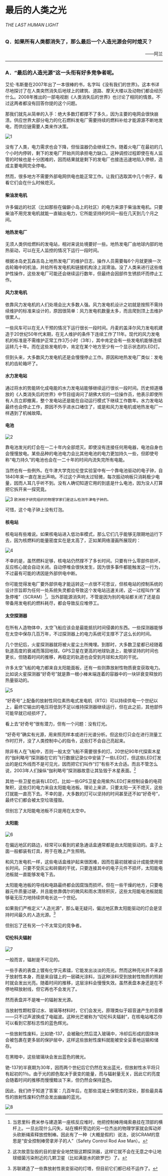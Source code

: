 # 最后的人类之光
###### THE LAST HUMAN LIGHT
### Q．如果所有人类都消失了，那么最后一个人造光源会何时熄灭？
<p align="right">——阿兰</p>

***
### A．“最后的人造光源”这一头衔有好多竞争者呢。
艾伦·韦斯曼在2007年出了一本很棒的书，名字叫《没有我们的世界》。这本书详尽地探讨了在人类突然消失后地球上的建筑、道路、摩天大楼以及动物们都会经历什么。2008年推出的一部电视剧《人类消失后的世界》也讨论了相同的情景。不过这两者都没有回答你提的这个问题。

那我们就先从简单的入手：绝大多数灯都撑不了多久，因为主要的电网会很快崩溃。供应世界大部分电力的化石燃料发电厂需要持续的燃料补给才能源源不断地发电，而供应链需要人类来作决策。

![1](./imgs/LL-1.png)

没有了人类，电力需求也会下降，但恒温器仍会继续工作。随着火电厂在最初的几个小时内停转，剩下的发电厂开始共同承担电力缺口。这种调控过程即使在有人监管的时候也是十分困难的，因而结果就是剩下的发电厂也接连迅速地陷入停顿，造成主要电网完全停电。

然而，很多地方不需要外部电网供电也能正常工作。让我们选取其中几个例子，看看它们会在什么时候熄灭。

#### 柴油发电机
许多偏远的社区（比如那些在偏僻小岛上的社区）的电力来源于柴油发电机。只要柴油不用完发电机就能一直输出电力，它所能坚持的时间一般在几天到几个月之间。

#### 地热发电厂
无须人类供给燃料的发电站，相对来说处境要好一些。地热发电厂由地球内部的地热驱动，可以在无人监控的情况下运行一段时间。

根据冰岛史瓦森吉岛上地热发电厂的维护日志，操作人员需要每6个月就更换一次齿轮箱中的机油，并给所有发电机和链接机构涂上润滑油。没了人类来进行这些维护性操作，这些发电厂可能还会继续运行数年，但最终会因部件生锈损坏而停止工作。

#### 风力发电机
依靠风力发电机的人们处境会比大多数人强。风力发电机设计之初就是按照不需持续维护的标准来设计的，原因很简单：风力发电机数量太多，而且爬到顶上去维护很累人。

一些风车可以在无人干预的情况下运行很长一段时间。丹麦的盖泽尔风力发电机建造于20世纪50年代末期，在无人维护的条件下连续工作了11年。现代的风力发电机的标准是不需维护正常工作3万小时（3年），其中肯定会有一些发电机能够连续运转几十年。而在这些发电机中，肯定在某个地方至少有一个显示状态的LED灯。

但到头来，大多数风力发电机还是会慢慢停止工作。原因和地热发电厂类似：发电机的齿轮箱坏了。

#### 水力发电站
通过将水的势能转化成电能的水力发电站能够继续运行很长一段时间。历史频道播放的《人类消失后的世界》中节目组询问了胡佛大坝的一位操作员，他表示即使所有人员立即撤离，整个发电站还是能在自动运行模式下继续工作数年。水力发电站最终也会停止工作，原因不外乎进水口堵住了，或是和风力发电机或地热发电厂一样遇到了机械故障。

#### 电池
![2](./imgs/LL-2.png)

靠电池发光的灯会在一二十年内全部熄灭。即使没有连接任何用电器，电池自身也会慢慢放电。某些品种的电池电力会比其他电池的电力更加持久一些，但即使号称“电力持久”的电池也会在一二十年的时间内流失完所有电能。

当然也有一些例外。在牛津大学克拉伦登实验室中有一个靠电池驱动的电子钟，自1840年来一直在发出声响。不过这个声响太过轻微，每次振动响板只消耗极少电量，因而人耳几乎听不到。没有人确切知道它用的到底是什么电池，因为没人打算把它拆开来一探究竟。

![3](./imgs/LL-3.png)
`欧洲核子研究组织的物理学家们是这么检测牛津电子钟的。`

可惜，这个电子钟上没有灯泡。

#### 核电站
核电站有些难说。如果核电站进入低功率模式，那么它们几乎能够无限期地运行下去，因为核燃料的能量密度实在是太高了，正如某网络漫画所展现的：

![4](./imgs/LL-4.png)

不幸的是，虽然燃料足够，核电站仍然撑不了多长时间。只要有什么零部件损坏，反应核心就会自动关闭。自动停堆会很快发生，因为很多事件都能触发这一行为，不过最有可能的诱因是外部供电中断。

你可能觉得发电厂要外部供电才能运转这一点很不可思议，但核电站的控制系统的设计宗旨即为任何一处系统失灵都会导致这个发电站迅速关闭，这一过程叫作“紧急停堆”（SCRAM）[^1]。当外部能源消失时，不管是因为别的电站都关闭了还是自带备用发电机的燃料耗尽，都会导致反应堆停工。

#### 太空探测器
在所有人造物体中，太空飞船应该会是最能抵抗时间侵袭的东西。一些探测器能够在太空中保存几百万年，不过探测器上的电力系统可支撑不了这么长的时间。

几个世纪后，火星探测器就将被火星尘土所掩埋。到那时，大多数卫星都已经随着轨道高度的衰减而落回地球。GPS卫星在更高的地球轨道上，能够坚持的时间也更长，但随着时间的推移，再稳定的轨道也会受到月球和太阳的干扰。

许多太空飞船的电力都来自太阳能面板，还有一些则靠放射性物质衰变获取电力。比如说火星探测器“好奇号”就是靠一根小棒末端连着的容器中的一块钚衰变释放的热量驱动的。

![5](./imgs/LL-5.png)

“好奇号”上配备的放射性同位素热电式发电机（RTG）可以持续供电一个世纪以上，最终它输出的电压将低到不足以维持探测器继续运行，但在此之前，其他部件可能早就已经损坏了。

看上去“好奇号”很有潜力，但有一个问题：没有灯光。

“好奇号”确实有光源，用来照亮样本或进行光谱分析。但这些灯只会在进行测量工作时打开，没了人类控制中心的指令，这些灯不会自己亮起来。

除非有人在飞船中，否则一般太空飞船不需要很多的灯。20世纪90年代探索木星的“伽利略号”探测器在它的飞行数据记录仪中安装了一些LED灯，但这些LED灯发出的是红外线而不是可见光，因而把它们叫作“灯”有些不太合适。而且不管怎么说，2003年人们操纵“伽利略号”探测器故意让其坠毁于木星表面。[^2]

其他一些卫星也装有LED灯。比如一些GPS卫星会用紫外LED灯来控制设备的电荷聚积，这些灯的电力来自太阳能电池板。理论上来讲，只要太阳一天不熄灭，这些灯就能一直亮下去。不幸的是，大多数的灯可以坚持的时间甚至还不如“好奇号”，最终它们都会被太空垃圾撞毁。

但别忘了太阳能电池板不只是用在太空中。

#### 太阳能
![6](./imgs/LL-6.png)

在偏远地区的路边，经常可以看到的紧急通话盒通常都是由太阳能驱动的。盒子上面一般都装有灯具，用于在晚上产生照明。

和风力发电机一样，这些电话盒维护起来很困难，因而在最初就被设计成能使用很长时间。只要不受灰尘和碎屑的干扰，只要连接其中的电子元件不损坏，太阳能电池板就一直能够发电下去。

太阳能电池板的导线和电路最终都会因腐蚀而损坏。但在一些干燥的地方，只要电器元件质量过硬，并且能依靠偶尔的微风和雨水清除积灰，这些太阳能电池板就能够毫无压力地持续供电长达一个世纪。

如果我们严格定义“人造光源”，那么毫无疑问，偏远地区靠太阳能驱动的灯会是坚持时间最久的人造光源。[^3]

但别忘了还有另一个不太常见的竞争者。

#### 切伦科夫辐射
![7](./imgs/LL-7.png)

一般而言，辐射是不可见的。

一些手表的表盘上镀有化学元素镭，它能发出淡淡的亮光。然而这种亮光并不来源于放射性本身，而是来自镭上的一层磷光涂料，当这种涂料受到放射性物质的照射时就会发出光亮。随着时间的推移，这层涂料会慢慢失效。虽然表盘本身还是在不停地释放射线，但它再也不会发光了。

然而表盘并不是唯一的辐射发光源。

当放射性颗粒穿过水、玻璃等材料时，它们会发光，原理类似于超音速产生的音爆——只不过声波换成了电磁波。这种光芒被称为“切伦科夫辐射”，在核电站堆芯你可以看到它那标志性的蓝色辉光。

一些放射性废料，比如铯-137，会被融化然后混入玻璃中，冷却后形成的固体块会被包裹在更多层的保护层中，这样这些放射性废料就能被安全妥善地运输和储存。

在黑暗中，这些玻璃块会发出蓝色的微光。

铯-137的半衰期为30年，因而两个世纪后它仍然在发出蓝光，但放射性水平将只有起初的1％。由于光的颜色取决于衰变的能量，而与辐射量无关，因此它的亮度会随着时间的推移而慢慢黯淡下来，但仍然会保持蓝色。

因此，我们终于知道了答案：几百年后，在那些混凝土保管库的深处，那些最具毒性的放射性废料仍然会发出幽幽的蓝光。

![8](./imgs/LL-8.png)

[^1]:当恩里科·费米参与建造第一座核反应堆时，他把控制棒用绳索悬挂在顶部的横杆上。一旦出现什么闪失，站在横杆旁边的另一位杰出的物理学家就会挥动斧头砍断绳索释放控制棒。因此有了一种（大概是假的）说法，说SCRAM的意思是“安全控制棒旁拿斧子的人”（Safety Control Rod Axe Man）。
[^2]:这次故意坠毁的目的是安全地焚毁这颗探测器，这样它就不会在无意之中让地球细菌污染附近的几颗卫星（比如满是水的欧罗巴）了。
[^3]:苏联建造了一些靠放射性衰变驱动的灯塔，但目前它们都已经不运作了。